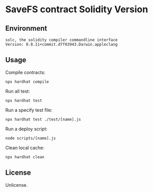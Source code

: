 # SaveFS contract Solidity Version

## Environment

```text
solc, the solidity compiler commandline interface
Version: 0.8.11+commit.d7f03943.Darwin.appleclang
```

## Usage

Compile contracts:

```shell
npx hardhat compile
```

Run all test:

```shell
npx hardhat test
```

Run a specify test file:

```shell
npx hardhat test ./test/[name].js 
```

Run a deploy script:

```shell
node scripts/[name].js
```

Clean local cache:

```shell
npx hardhat clean
```

## License

Unlicense.
